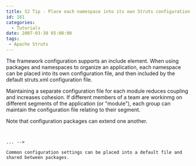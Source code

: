 ```yaml
---
title: S2 Tip - Place each namespace into its own Struts configuration file
id: 181
categories:
  - Tutorials
date: 2007-03-30 05:00:00
tags:
 - Apache Struts
---
```


The framework configuration supports an include element. When using packages and namespaces to organize an application, each namespace can be placed into its own configuration file, and then included by the default struts.xml configuration file.

<!-- ... -&gt;-->
</code></pre>
Maintaining a separate configuration file for each module reduces coupling and increases cohesion. If different members of a team are workinmg on different segments of the application (or "module"), each group can maintain the configuration file relating to their segment.

Note that configuration packages can extend one another.
<pre><code>

... --&gt;

Common configuration settings can be placed into a default file and shared between packages.